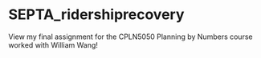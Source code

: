 # SEPTA_ridershiprecovery
View my final assignment for the CPLN5050 Planning by Numbers course worked with William Wang!
